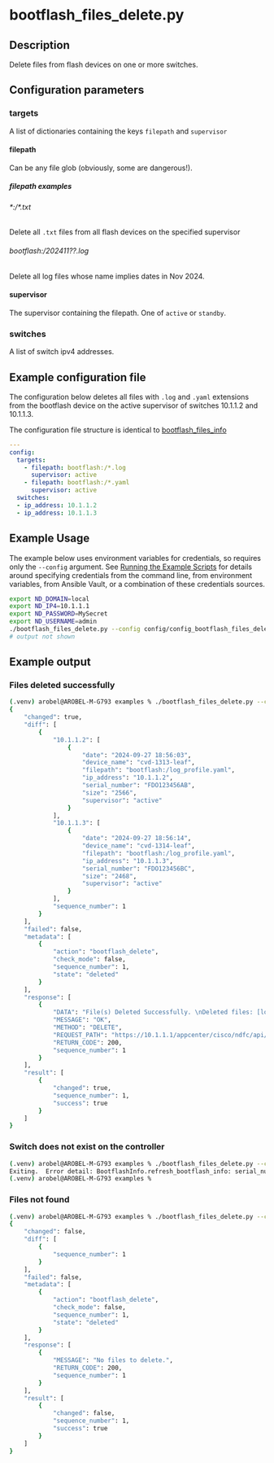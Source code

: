 # bootflash_files_delete.py

## Description

Delete files from flash devices on one or more switches.

## Configuration parameters

### targets

A list of dictionaries containing the keys `filepath` and `supervisor`

#### filepath

Can be any file glob (obviously, some are dangerous!).

##### filepath examples

###### \*:/*.txt

Delete all `.txt` files from all flash devices on the specified supervisor

###### bootflash:/202411??.log

Delete all log files whose name implies dates in Nov 2024.

#### supervisor

The supervisor containing the filepath.  One of `active` or `standby`.

### switches

A list of switch ipv4 addresses.

## Example configuration file

The configuration below deletes all files with `.log` and `.yaml` extensions
from the bootflash device on the active supervisor of switches 10.1.1.2 and
10.1.1.3.

The configuration file structure is identical to [bootflash_files_info](./bootflash_files_info.md)

``` yaml title="config/config_bootflash_files_delete.yaml"
---
config:
  targets:
    - filepath: bootflash:/*.log
      supervisor: active
    - filepath: bootflash:/*.yaml
      supervisor: active
  switches:
  - ip_address: 10.1.1.2
  - ip_address: 10.1.1.3
```

## Example Usage

The example below uses environment variables for credentials, so requires
only the `--config` argument.  See [Running the Example Scripts]
for details around specifying credentials from the command line, from
environment variables, from Ansible Vault, or a combination of these
credentials sources.

[Running the Example Scripts]: ../setup/running-the-example-scripts.md

``` bash
export ND_DOMAIN=local
export ND_IP4=10.1.1.1
export ND_PASSWORD=MySecret
export ND_USERNAME=admin
./bootflash_files_delete.py --config config/config_bootflash_files_delete.yaml
# output not shown
```

## Example output

### Files deleted successfully

``` bash title="Successful deletion"
(.venv) arobel@AROBEL-M-G793 examples % ./bootflash_files_delete.py --config prod/config_bootflash_files_delete.yaml
{
    "changed": true,
    "diff": [
        {
            "10.1.1.2": [
                {
                    "date": "2024-09-27 18:56:03",
                    "device_name": "cvd-1313-leaf",
                    "filepath": "bootflash:/log_profile.yaml",
                    "ip_address": "10.1.1.2",
                    "serial_number": "FDO123456AB",
                    "size": "2566",
                    "supervisor": "active"
                }
            ],
            "10.1.1.3": [
                {
                    "date": "2024-09-27 18:56:14",
                    "device_name": "cvd-1314-leaf",
                    "filepath": "bootflash:/log_profile.yaml",
                    "ip_address": "10.1.1.3",
                    "serial_number": "FDO123456BC",
                    "size": "2468",
                    "supervisor": "active"
                }
            ],
            "sequence_number": 1
        }
    ],
    "failed": false,
    "metadata": [
        {
            "action": "bootflash_delete",
            "check_mode": false,
            "sequence_number": 1,
            "state": "deleted"
        }
    ],
    "response": [
        {
            "DATA": "File(s) Deleted Successfully. \nDeleted files: [log_profile.yaml][log_profile.yaml]",
            "MESSAGE": "OK",
            "METHOD": "DELETE",
            "REQUEST_PATH": "https://10.1.1.1/appcenter/cisco/ndfc/api/v1/imagemanagement/rest/imagemgnt/bootFlash/bootflash-files",
            "RETURN_CODE": 200,
            "sequence_number": 1
        }
    ],
    "result": [
        {
            "changed": true,
            "sequence_number": 1,
            "success": true
        }
    ]
}
```

### Switch does not exist on the controller

``` bash title="Switch does not exist on the controller"
(.venv) arobel@AROBEL-M-G793 examples % ./bootflash_files_delete.py --config config/config_bootflash_files_delete.yaml
Exiting.  Error detail: BootflashInfo.refresh_bootflash_info: serial_number not found for switch 10.1.1.2. Error detail SwitchDetails._get: Switch with ip_address 10.1.1.2 does not exist on the controller.
(.venv) arobel@AROBEL-M-G793 examples %
```

### Files not found

``` bash title="Files not found"
(.venv) arobel@AROBEL-M-G793 examples % ./bootflash_files_delete.py --config prod/config_bootflash_files_delete.yaml
{
    "changed": false,
    "diff": [
        {
            "sequence_number": 1
        }
    ],
    "failed": false,
    "metadata": [
        {
            "action": "bootflash_delete",
            "check_mode": false,
            "sequence_number": 1,
            "state": "deleted"
        }
    ],
    "response": [
        {
            "MESSAGE": "No files to delete.",
            "RETURN_CODE": 200,
            "sequence_number": 1
        }
    ],
    "result": [
        {
            "changed": false,
            "sequence_number": 1,
            "success": true
        }
    ]
}
```
